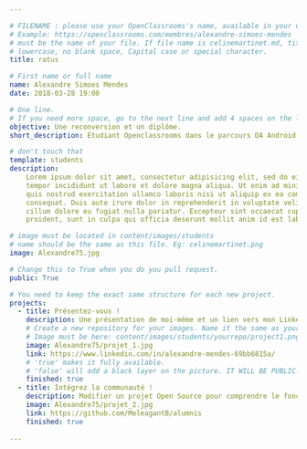 ```yaml
---

# FILENAME : please use your OpenClassrooms's name, available in your url.
# Example: https://openclassrooms.com/membres/alexandre-simoes-mendes
# must be the name of your file. If file name is celinemartinet.md, title is celinemartinet.
# lowercase, no blank space, Capital case or special character.
title: ratus

# First name or full name
name: Alexandre Simoes Mendes
date: 2018-03-28 19:00

# One line.
# If you need more space, go to the next line and add 4 spaces on the left, as in 'description'.
objective: Une reconversion et un diplôme.
short_description: Etudiant Openclassrooms dans le parcours DA Android, salarié à temps plein dans un collège.

# don't touch that
template: students
description:
    Lorem ipsum dolor sit amet, consectetur adipisicing elit, sed do eiusmod
    tempor incididunt ut labore et dolore magna aliqua. Ut enim ad minim veniam,
    quis nostrud exercitation ullamco laboris nisi ut aliquip ex ea commodo
    consequat. Duis aute irure dolor in reprehenderit in voluptate velit esse
    cillum dolore eu fugiat nulla pariatur. Excepteur sint occaecat cupidatat non
    proident, sunt in culpa qui officia deserunt mollit anim id est laborum.

# image must be located in content/images/students
# name should be the same as this file. Eg: celinemartinet.png
image: Alexandre75.jpg

# Change this to True when you do you pull request.
public: True

# You need to keep the exact same structure for each new project.
projects:
  - title: Présentez-vous !
    description: Une présentation de moi-même et un lien vers mon LinkedIn.
    # Create a new repository for your images. Name it the same as your nickname and profile picture.
    # Image must be here: content/images/students/yourrepo/project1.png
    image: Alexandre75/projet_1.jpg
    link: https://www.linkedin.com/in/alexandre-mendes-69bb6815a/
    # 'true' makes it fully available.
    # 'false' will add a black layer on the picture. IT WILL BE PUBLIC!
    finished: true
  - title: Intégrez la communauté !
    description: Modifier un projet Open Source pour comprendre le fonctionnement de Git, de Github et des pull requests. 
    image: Alexandre75/projet_2.jpg
    link: https://github.com/MeleagantB/alumnis
    finished: true
 
---
```

